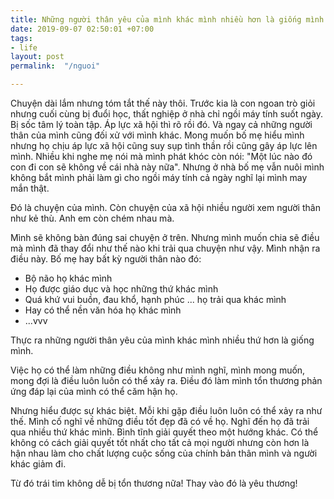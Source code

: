 ```yaml
---
title: Những người thân yêu của mình khác mình nhiều hơn là giống mình
date: 2019-09-07 02:50:01 +07:00
tags:
- life
layout: post
permalink:  "/nguoi"

---
```


Chuyện dài lắm nhưng tóm tắt thế này thôi. Trước kia là con ngoan trò giỏi nhưng cuối cùng bị đuổi học, thất nghiệp ở nhà chỉ ngồi máy tính suốt ngày. Bị sốc tâm lý toàn tập. Áp lực xã hội thì rõ rồi đó. Và ngay cả những người thân của mình cũng đối xử với mình khác. Mong muốn bố mẹ hiểu mình nhưng họ chịu áp lực xã hội cũng suy sụp tình thần rồi cũng gây áp lực lên mình. Nhiều khi nghe mẹ nói mà mình phát khóc còn nói: "Một lúc nào đó con đi con sẽ không về cái nhà này nữa". Nhưng ở nhà bố mẹ vẫn nuôi mình không bắt mình phải làm gì cho ngồi máy tính cả ngày nghĩ lại mình may mắn thật.

Đó là chuyện của mình. Còn chuyện của xã hội nhiều người xem người thân như kẻ thù. Anh em còn chém nhau mà.

Mình sẽ không bàn đúng sai chuyện ở trên. Nhưng mình muốn chia sẽ điều mà mình đã thay đổi như thế nào khi trải qua chuyện như vậy. Mình nhận ra điều này.
Bố mẹ hay bất kỳ người thân nào đó:
- Bộ não họ khác mình
- Họ được giáo dục và học những thứ khác mình
- Quá khứ vui buồn, đau khổ, hạnh phúc ... họ trải qua khác mình
- Hay có thể nền văn hóa họ khác mình
- ...vvv

Thực ra những người thân yêu của mình khác mình nhiều thứ hơn là giống mình.

Việc họ có thể làm những điều không như mình nghĩ, mình mong muốn, mong đợi là điều luôn luôn có thể xảy ra. Điều đó làm mình tổn thương phản ứng đáp lại của mình có thể căm hận họ.

Nhưng hiểu được sự khác biệt. Mỗi khi gặp điều luôn luôn có thể xảy ra như thế. Mình cố nghĩ về những điều tốt đẹp đã có về họ. Nghĩ đến họ đã trải qua nhiều thứ khác mình. Bình tĩnh giải quyết theo một hướng khác. Có thể không có cách giải quyết tốt nhất cho tất cả mọi người nhưng còn hơn là hận nhau làm cho chất lượng cuộc sống của chính bản thân mình và người khác giảm đi.

Từ đó trái tim không dễ bị tổn thương nữa! Thay vào đó là yêu thương!